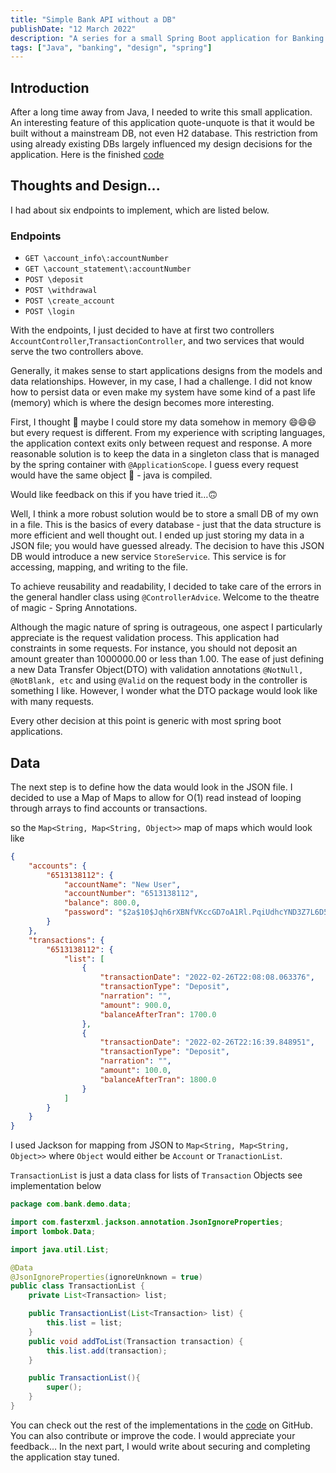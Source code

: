 ```yaml
---
title: "Simple Bank API without a DB"
publishDate: "12 March 2022"
description: "A series for a small Spring Boot application for Banking without a mainstream DB"
tags: ["Java", "banking", "design", "spring"]
---
```


## Introduction

After a long time away from Java, I needed to write this small application. An interesting feature of this application quote-unquote is that it would be built without a mainstream DB, not even H2 database.
This restriction from using already existing DBs largely influenced my design decisions for the application. Here is the finished [code](https://github.com/bytemerger/digiFinance)

## Thoughts and Design...

I had about six endpoints to implement, which are listed below.

### Endpoints

- `GET \account_info\:accountNumber`
- `GET \account_statement\:accountNumber`
- `POST \deposit`
- `POST \withdrawal`
- `POST \create_account`
- `POST \login`

With the endpoints, I just decided to have at first two controllers `AccountController`,`TransactionController`, and two services that would serve the two controllers above.

Generally, it makes sense to start applications designs from the models and data relationships. However, in my case, I had a challenge. I did not know how to persist data or even make my system have some kind of a past life (memory) which is where the design becomes more interesting.

First, I thought 🧐 maybe I could store my data somehow in memory 😄😄😄 but every request is different. From my experience with scripting languages, the application context exits only between request and response. A more reasonable solution is to keep the data in a singleton class that is managed by the spring container with `@ApplicationScope`. I guess every request would have the same object 🤔 - java is compiled.

Would like feedback on this if you have tried it…🙃

Well, I think a more robust solution would be to store a small DB of my own in a file. This is the basics of every database - just that the data structure is more efficient and well thought out. I ended up just storing my data in a JSON file; you would have guessed already.
The decision to have this JSON DB would introduce a new service `StoreService`. This service is for accessing, mapping, and writing to the file.

To achieve reusability and readability, I decided to take care of the errors in the general handler class using `@ControllerAdvice`. Welcome to the theatre of magic - Spring Annotations.

Although the magic nature of spring is outrageous, one aspect I particularly appreciate is the request validation process. This application had constraints in some requests. For instance, you should not deposit an amount greater than 1000000.00 or less than 1.00. The ease of just defining a new Data Transfer Object(DTO) with validation annotations `@NotNull, @NotBlank, etc` and using `@Valid` on the request body in the controller is something I like. However, I wonder what the DTO package would look like with many requests.

Every other decision at this point is generic with most spring boot applications.

## Data

The next step is to define how the data would look in the JSON file. I decided to use a Map of Maps to allow for O(1) read instead of looping through arrays to find accounts or transactions.

so the `Map<String, Map<String, Object>>` map of maps which would look like

```json
{
	"accounts": {
		"6513138112": {
			"accountName": "New User",
			"accountNumber": "6513138112",
			"balance": 800.0,
			"password": "$2a$10$Jqh6rXBNfVKccGD7oA1Rl.PqiUdhcYND3Z7L6D5L5TTqLj9B5SEvy"
		}
	},
	"transactions": {
		"6513138112": {
			"list": [
				{
					"transactionDate": "2022-02-26T22:08:08.063376",
					"transactionType": "Deposit",
					"narration": "",
					"amount": 900.0,
					"balanceAfterTran": 1700.0
				},
				{
					"transactionDate": "2022-02-26T22:16:39.848951",
					"transactionType": "Deposit",
					"narration": "",
					"amount": 100.0,
					"balanceAfterTran": 1800.0
				}
			]
		}
	}
}
```

I used Jackson for mapping from JSON to `Map<String, Map<String, Object>>` where `Object` would either be `Account` or `TranactionList`.

`TransactionList` is just a data class for lists of `Transaction` Objects see implementation below

```java
package com.bank.demo.data;

import com.fasterxml.jackson.annotation.JsonIgnoreProperties;
import lombok.Data;

import java.util.List;

@Data
@JsonIgnoreProperties(ignoreUnknown = true)
public class TransactionList {
    private List<Transaction> list;

    public TransactionList(List<Transaction> list) {
        this.list = list;
    }
    public void addToList(Transaction transaction) {
        this.list.add(transaction);
    }

    public TransactionList(){
        super();
    }
}
```

You can check out the rest of the implementations in the [code](https://github.com/bytemerger/digiFinance) on GitHub. You can also contribute or improve the code. I would appreciate your feedback…
In the next part, I would write about securing and completing the application stay tuned.
